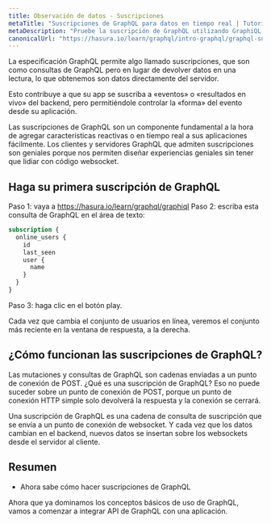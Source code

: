 ```yaml
---
title: Observación de datos - Suscripciones
metaTitle: "Suscripciones de GraphQL para datos en tiempo real | Tutorial de hooks de Apollo con React en GraphQL"
metaDescription: "Pruebe la suscripción de GraphQL utilizando GraphiQL. Un ejemplo de suscripción de GraphQL para obtener datos en vivo insertados por websockets"
canonicalUrl: "https://hasura.io/learn/graphql/intro-graphql/graphql-subscriptions/"
---
```


La especificación GraphQL permite algo llamado suscripciones, que son como consultas de GraphQL
 pero en lugar de devolver datos en una lectura, lo que obtenemos son datos directamente del servidor.

Esto contribuye a que su app se suscriba a «eventos» o «resultados en vivo» del backend, pero
 permitiéndole controlar la «forma» del evento desde su aplicación.

Las suscripciones de GraphQL son un componente fundamental a la hora de agregar características reactivas o en tiempo real
 a sus aplicaciones fácilmente. Los clientes y servidores GraphQL que admiten suscripciones son geniales porque
 nos permiten diseñar experiencias geniales sin tener que lidiar con código websocket.

## Haga su primera suscripción de GraphQL

Paso 1: vaya a https://hasura.io/learn/graphql/graphiql
 Paso 2: escriba esta consulta de GraphQL en el área de texto:

```graphql
subscription {
  online_users {
    id
    last_seen
    user {
      name
    }
  }
}
```

Paso 3: haga clic en el botón play.

Cada vez que cambia el conjunto de usuarios en línea, veremos el conjunto más reciente en
 la ventana de respuesta, a la derecha.

## ¿Cómo funcionan las suscripciones de GraphQL?

Las mutaciones y consultas de GraphQL son cadenas enviadas a un punto de conexión de POST. ¿Qué es una suscripción de GraphQL? Eso no puede suceder sobre un punto de conexión de POST, porque un punto de conexión HTTP simple solo devolverá la respuesta y la conexión se cerrará.

Una suscripción de GraphQL es una cadena de consulta de suscripción que se envía a un punto de conexión de websocket. Y cada vez que los datos cambian en el backend, nuevos datos se insertan sobre los websockets desde el servidor al cliente.

## Resumen

- Ahora sabe cómo hacer suscripciones de GraphQL

Ahora que ya dominamos los conceptos básicos de uso de GraphQL, vamos a comenzar
 a integrar API de GraphQL con una aplicación.
